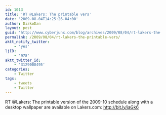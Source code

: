 ```yaml
---
id: 1013
title: 'RT @Lakers: The printable vers'
date: '2009-08-04T14:25:26-04:00'
author: DizkoDan
layout: post
guid: 'http://www.cyberjunx.com/blog/archives/2009/08/04/rt-lakers-the-printable-vers/'
permalink: /2009/08/04/rt-lakers-the-printable-vers/
aktt_notify_twitter:
    - 'yes'
ljID:
    - '978'
aktt_twitter_id:
    - '3129008495'
categories:
    - Twitter
tags:
    - tweets
    - Twitter
---
```


RT @Lakers: The printable version of the 2009-10 schedule along with a desktop wallpaper are available on Lakers.com: <http://bit.ly/jaGk6>